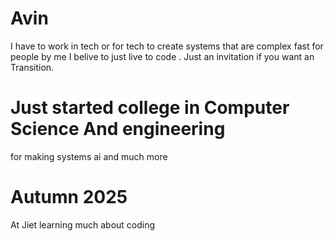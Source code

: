 # Avin 
I have to work in tech or for tech to create systems that are complex fast for people by me I belive to just live to code . Just an invitation if you want an Transition.

# Just started college in Computer Science And engineering 
for making systems ai and much more 

# Autumn 2025 
At Jiet learning much about coding
